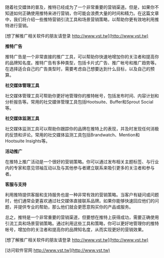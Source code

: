 随着社交媒体的普及，推特已经成为了一个非常重要的营销渠道。但是，如果你不知道如何正确使用推特来进行营销，你可能会浪费大量的时间和精力。在这篇文章中，我们将介绍一些推特营销引流工具和场景营销策略，以帮助你更有效地利用推特进行营销。

[想了解推广相关软件的朋友请登录 http://www.vst.tw](http://www.vst.tw)

**推特广告**

推特广告是一个非常直接的推广工具，可以帮助你快速地增加你的关注者和提高你的品牌知名度。推特广告有多种类型，包括卡片式广告、推广帐号和推广趋势等。在选择适合自己的广告类型时，需要考虑自己想要达到什么目标，以及自己的预算。

**社交媒体管理工具**

社交媒体管理工具可帮助你更好地管理你的推特帐号，包括发布时间、内容计划和分析报告等。常用的社交媒体管理工具包括Hootsuite、Buffer和Sprout Social等。

**社交媒体监测工具**

社交媒体监测工具可以帮助你跟踪你的品牌在推特上的表现，并及时发现任何消极的反馈和评论。常用的社交媒体监测工具包括Brandwatch、Mention和Hootsuite Insights等。

**活动推广**

在推特上推广活动是一个很好的营销策略。你可以通过发布相关主题标签、与行业内的专家和意见领袖互动以及与其他参与者建立联系来吸引更多的关注者和参与者。

**客服与支持**

利用推特提供客服和支持服务也是一种非常有效的营销策略。当客户有疑问或问题时，他们通常会更喜欢通过社交媒体直接联系品牌。如果你能够快速回应他们的问题，并提供专业的帮助，那么他们就会更愿意购买你的产品或服务。

总之，推特是一个非常重要的营销渠道，但要想在推特上获得成功，需要正确使用引流工具和场景营销策略。通过利用这些工具和策略，你可以更好地管理你的推特帐号，增加你的关注者和提高你的品牌知名度，从而实现更好的营销效果。

[想了解推广相关软件的朋友请登录 http://www.vst.tw](http://www.vst.tw)


[访问软件官网 http://www.vst.tw](http://www.vst.tw)
